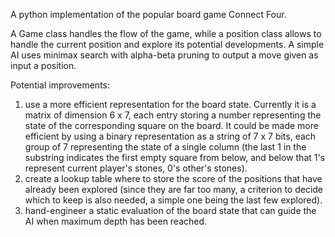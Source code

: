 A python implementation of the popular board game Connect Four.

A Game class handles the flow of the game, while a position class allows to handle the current position and explore its potential developments. A simple AI uses minimax search with alpha-beta pruning to output a move given as input a position.

Potential improvements:
  1. use a more efficient representation for the board state. Currently it is a matrix of dimension 6 x 7, each entry storing a number representing the state of the corresponding      square on the board. It could be made more efficient by using a binary representation as a string of 7 x 7 bits, each group of 7 representing the state of a single column          (the last 1 in the substring indicates the first empty square from below, and below that 1's represent current player's stones, 0's other's stones).
  2. create a lookup table where to store the score of the positions that have already been explored (since they are far too many, a criterion to decide which to keep is also          needed, a simple one being the last few explored).
  3. hand-engineer a static evaluation of the board state that can guide the AI when maximum depth has been reached.
